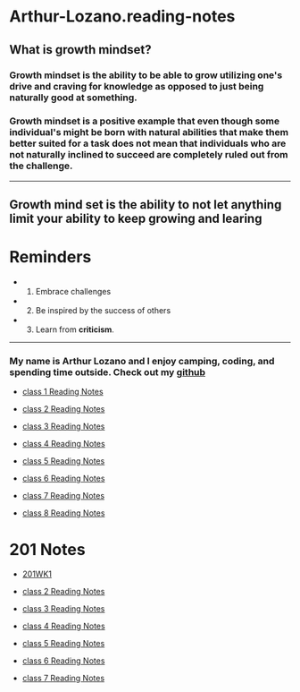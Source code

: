 # Arthur-Lozano.reading-notes
## What is growth mindset?
### Growth mindset is the ability to be able to grow utilizing one's drive and craving for knowledge as opposed to just being naturally good at something.
### Growth mindset is a positive example that even though some individual's might be born with natural abilities that make them better suited for a task does not mean that individuals who are not naturally inclined to succeed are completely ruled out from the challenge.  
---
## Growth mind set is the ability to **not** let anything limit your ability to keep growing and learing
# Reminders
- 1. Embrace challenges 
- 2. Be inspired by the success of others 
- 3. Learn from **criticism**.
---


### My name is Arthur Lozano and I enjoy camping, coding, and spending time outside.  Check out my [github](https://github.com/Arthur-Lozano)



- [class 1 Reading Notes](class1.md)

- [class 2 Reading Notes](class2.md)

- [class 3 Reading Notes](class3.md)

- [class 4 Reading Notes](class4.md)

- [class 5 Reading Notes](class5.md)

- [class 6 Reading Notes](class6.md)

- [class 7 Reading Notes](class7.md)

- [class 8 Reading Notes](class8.md)

# 201 Notes

- [201WK1](201class1.md)

- [class 2 Reading Notes](class-02.md)

- [class 3 Reading Notes](class-03.md)

- [class 4 Reading Notes](class-04.md)

- [class 5 Reading Notes](class-05.md)

- [class 6 Reading Notes](class-06.md)

- [class 7 Reading Notes](class-07.md)
















